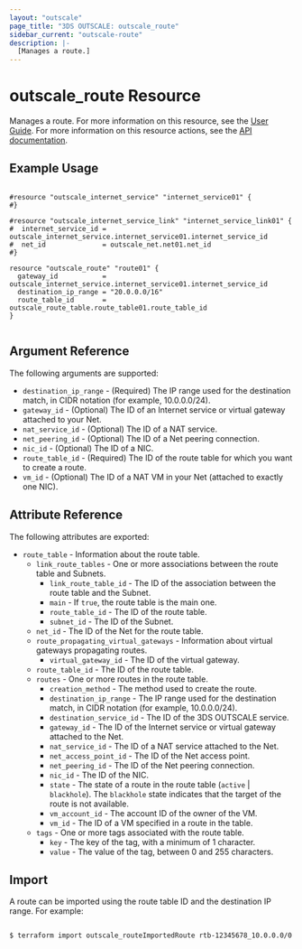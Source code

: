 ```yaml
---
layout: "outscale"
page_title: "3DS OUTSCALE: outscale_route"
sidebar_current: "outscale-route"
description: |-
  [Manages a route.]
---
```


# outscale_route Resource

Manages a route.
For more information on this resource, see the [User Guide](https://wiki.outscale.net/display/EN/About+Route+Tables#AboutRouteTables-RoutesRoutesandRoutingOptions).
For more information on this resource actions, see the [API documentation](https://docs.outscale.com/api#3ds-outscale-api-route).

## Example Usage

```hcl

#resource "outscale_internet_service" "internet_service01" {
#}

#resource "outscale_internet_service_link" "internet_service_link01" {
#  internet_service_id = outscale_internet_service.internet_service01.internet_service_id
#  net_id              = outscale_net.net01.net_id
#}

resource "outscale_route" "route01" {
  gateway_id           = outscale_internet_service.internet_service01.internet_service_id
  destination_ip_range = "20.0.0.0/16"
  route_table_id       = outscale_route_table.route_table01.route_table_id
}


```

## Argument Reference

The following arguments are supported:

* `destination_ip_range` - (Required) The IP range used for the destination match, in CIDR notation (for example, 10.0.0.0/24).
* `gateway_id` - (Optional) The ID of an Internet service or virtual gateway attached to your Net.
* `nat_service_id` - (Optional) The ID of a NAT service.
* `net_peering_id` - (Optional) The ID of a Net peering connection.
* `nic_id` - (Optional) The ID of a NIC.
* `route_table_id` - (Required) The ID of the route table for which you want to create a route.
* `vm_id` - (Optional) The ID of a NAT VM in your Net (attached to exactly one NIC).

## Attribute Reference

The following attributes are exported:

* `route_table` - Information about the route table.
  * `link_route_tables` - One or more associations between the route table and Subnets.
      * `link_route_table_id` - The ID of the association between the route table and the Subnet.
      * `main` - If `true`, the route table is the main one.
      * `route_table_id` - The ID of the route table.
      * `subnet_id` - The ID of the Subnet.
  * `net_id` - The ID of the Net for the route table.
  * `route_propagating_virtual_gateways` - Information about virtual gateways propagating routes.
      * `virtual_gateway_id` - The ID of the virtual gateway.
  * `route_table_id` - The ID of the route table.
  * `routes` - One or more routes in the route table.
      * `creation_method` - The method used to create the route.
      * `destination_ip_range` - The IP range used for the destination match, in CIDR notation (for example, 10.0.0.0/24).
      * `destination_service_id` - The ID of the 3DS OUTSCALE service.
      * `gateway_id` - The ID of the Internet service or virtual gateway attached to the Net.
      * `nat_service_id` - The ID of a NAT service attached to the Net.
      * `net_access_point_id` - The ID of the Net access point.
      * `net_peering_id` - The ID of the Net peering connection.
      * `nic_id` - The ID of the NIC.
      * `state` - The state of a route in the route table (`active` \| `blackhole`). The `blackhole` state indicates that the target of the route is not available.
      * `vm_account_id` - The account ID of the owner of the VM.
      * `vm_id` - The ID of a VM specified in a route in the table.
  * `tags` - One or more tags associated with the route table.
      * `key` - The key of the tag, with a minimum of 1 character.
      * `value` - The value of the tag, between 0 and 255 characters.

## Import

A route can be imported using the route table ID and the destination IP range. For example:

```

$ terraform import outscale_routeImportedRoute rtb-12345678_10.0.0.0/0

```